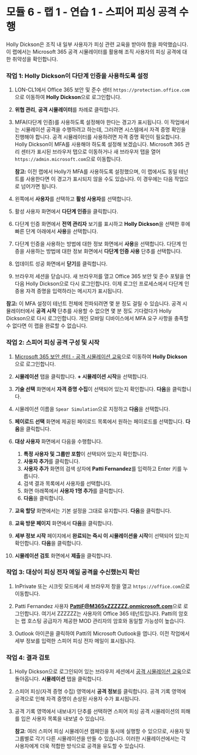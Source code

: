 ﻿# 모듈 6 - 랩 1 - 연습 1 - 스피어 피싱 공격 수행


Holly Dickson은 조직 내 일부 사용자가 피싱 관련 교육을 받아야 함을 파악했습니다.  이 랩에서는 Microsoft 365 공격 시뮬레이터를 활용해 조직 사용자의 피싱 공격에 대한 취약성을 확인합니다.


### 작업 1: Holly Dickson이 다단계 인증을 사용하도록 설정


1.  LON-CL1에서 Office 365 보안 및 준수 센터 `https://protection.office.com`으로 이동하여 **Holly Dickson**으로 로그인합니다.

2.  **위협 관리**, **공격 시뮬레이터**를 차례로 클릭합니다.

3.  MFA(다단계 인증)를 사용하도록 설정해야 한다는 경고가 표시됩니다.  이 작업에서는 시뮬레이션 공격을 수행하려고 하는데, 그러려면 시스템에서 자격 증명 확인을 진행해야 합니다. 공격 시뮬레이터를 사용하려면 자격 증명 확인이 필요합니다. Holly Dickson이 MFA를 사용해야 하도록 설정해 보겠습니다. Microsoft 365 관리 센터가 표시된 브라우저 탭으로 이동하거나 새 브라우저 탭을 열어 `https://admin.microsoft.com`으로 이동합니다.

	**참고:** 이전 랩에서 Holly가 MFA를 사용하도록 설정했으며, 이 랩에서도 동일 테넌트를 사용한다면 이 경고가 표시되지 않을 수도 있습니다.  이 경우에는 다음 작업으로 넘어가면 됩니다.

4.  왼쪽에서 **사용자**를 선택하고 **활성 사용자**를 선택합니다.

5.  활성 사용자 화면에서 **다단계 인증**을 클릭합니다.

7.  다단계 인증 화면에서 **전역 관리자** 보기를 표시하고 **Holly Dickson**을 선택한 후에 빠른 단계 아래에서 **사용**을 선택합니다.

8.  다단계 인증을 사용하는 방법에 대한 정보 화면에서 **사용**을 선택합니다. 다단계 인증을 사용하는 방법에 대한 정보 화면에서 **다단계 인증 사용** 단추를 선택합니다.

9.  업데이트 성공 화면에서 **닫기**를 클릭합니다.

10.  브라우저 세션을 닫습니다.  새 브라우저를 열고 Office 365 보안 및 준수 포털을 연 다음 Holly Dickson으로 다시 로그인합니다.  이제 로그인 프로세스에서 다단계 인증용 자격 증명을 입력하라는 메시지가 표시됩니다.

**참고:** 이 MFA 설정이 테넌트 전체에 전파되려면 몇 분 정도 걸릴 수 있습니다.  공격 시뮬레이터에서 **공격 시작** 단추를 사용할 수 없으면 몇 분 정도 기다렸다가 Holly Dickson으로 다시 로그인합니다. 개인 모바일 디바이스에서 MFA 요구 사항을 충족할 수 없다면 이 랩을 완료할 수 없습니다.

### 작업 2: 스피어 피싱 공격 구성 및 시작

1. [Microsoft 365 보안 센터 - 공격 시뮬레이션 교육](https://security.microsoft.com/attacksimulator)으로 이동하여 **Holly Dickson**으로 로그인합니다.
1. **시뮬레이션** 탭을 클릭합니다. **+ 시뮬레이션 시작**을 선택합니다.
1. **기술 선택** 화면에서 **자격 증명 수집**이 선택되어 있는지 확인합니다. **다음**을 클릭합니다.

1. 시뮬레이션 이름을 `Spear Simulation`으로 지정하고 **다음**을 선택합니다.
1. **페이로드 선택** 화면에 제공된 페이로드 목록에서 원하는 페이로드를 선택합니다. **다음**을 클릭합니다.

1. **대상 사용자** 화면에서 다음을 수행합니다.
	1. **특정 사용자 및 그룹만 포함**이 선택되어 있는지 확인합니다. 
	1. **사용자 추가**를 클릭합니다. 
	1. **사용자 추가** 화면의 검색 상자에 **Patti Fernandez**를 입력하고 Enter 키를 누릅니다. 
	1. 검색 결과 목록에서 사용자를 선택합니다. 
	1. 화면 아래쪽에서 **사용자 1명 추가**를 클릭합니다. 
	1. **다음**을 클릭합니다.
1. **교육 할당** 화면에서는 기본 설정을 그대로 유지합니다. **다음**을 클릭합니다.
1. **교육 방문 페이지** 화면에서 **다음**을 클릭합니다.
1. **세부 정보 시작** 페이지에서 **완료되는 즉시 이 시뮬레이션을 시작**이 선택되어 있는지 확인합니다. **다음**을 클릭합니다.
1. **시뮬레이션 검토** 화면에서 **제출**을 클릭합니다.

### 작업 3: 대상이 피싱 전자 메일 공격을 수신했는지 확인

1.  InPrivate 또는 시크릿 모드에서 새 브라우저 창을 열고 `https://office.com`으로 이동합니다.
 
1.  Patti Fernandez 사용자 **PattiF@M365xZZZZZZ.onmicrosoft.com**으로 로그인합니다. 여기서 ZZZZZZ는 사용자의 Office 365 테넌트입니다.  Patti의 암호는 랩 호스팅 공급자가 제공한 MOD 관리자의 암호와 동일할 가능성이 높습니다.

1.  Outlook 아이콘을 클릭하여 Patti의 Microsoft Outlook을 엽니다. 이전 작업에서 세부 정보를 입력한 스피어 피싱 전자 메일이 표시됩니다.

### 작업 4: 결과 검토

1. Holly Dickson으로 로그인되어 있는 브라우저 세션에서 [공격 시뮬레이션 교육](https://security.microsoft.com/attacksimulator)으로 돌아옵니다. **시뮬레이션** 탭을 클릭합니다.

1. 스피어 피싱(자격 증명 수집) 영역에서 **공격 정보**를 클릭합니다.  공격 기록 영역에 공격으로 인해 자격 증명이 손상된 사용자 수가 표시됩니다.

1. 공격 기록 영역에서 내보내기 단추를 선택하면 스피어 피싱 공격 시뮬레이션의 피해를 입은 사용자 목록을 내보낼 수 있습니다.  
    
	**참고**: 여러 스피어 피싱 시뮬레이션 캠페인을 동시에 실행할 수 있으므로, 사용자 및 그룹별로 각기 다른 시뮬레이션을 만들 수 있습니다.  이러한 시뮬레이션에서는 각 사용자에게 더욱 적합한 방식으로 공격을 유도할 수 있습니다.
 

